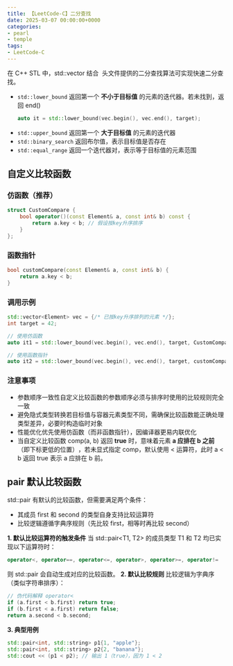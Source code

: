 ```yaml
---
title: 【LeetCode-C】二分查找
date: 2025-03-07 00:00:00+0000
categories: 
- pearl
- temple
tags:
- LeetCode-C
---
```



在 C++ STL 中，std::vector 结合 <algorithm> 头文件提供的二分查找算法可实现快速二分查找。
* `std::lower_bound‌`
  返回第一个 ‌**不小于目标值**‌ 的元素的迭代器。若未找到，返回 end()‌
  ```cpp
  auto it = std::lower_bound(vec.begin(), vec.end(), target);
  ```
* `std::upper_bound‌`
  返回第一个 ‌**大于目标值**‌ 的元素的迭代器‌
* `std::binary_search`
  返回布尔值，表示目标值是否存在‌
* `‌std::equal_range`
  返回一个迭代器对，表示等于目标值的元素范围‌

## 自定义比较函数
### 仿函数（推荐）
```cpp
struct CustomCompare {
    bool operator()(const Element& a, const int& b) const {
        return a.key < b; // 假设按key升序排序
    }
};
```
### 函数指针
```cpp
bool customCompare(const Element& a, const int& b) {
    return a.key < b;
}
```
### 调用示例
```cpp
std::vector<Element> vec = {/* 已按key升序排列的元素 */};
int target = 42;

// 使用仿函数
auto it1 = std::lower_bound(vec.begin(), vec.end(), target, CustomCompare());

// 使用函数指针
auto it2 = std::lower_bound(vec.begin(), vec.end(), target, customCompare);
```
### 注意事项
* 参数顺序一致性‌自定义比较函数的参数顺序必须与排序时使用的比较规则完全一致‌
* ‌避免隐式类型转换‌若目标值与容器元素类型不同，需确保比较函数能正确处理类型差异，必要时构造临时对象‌
* ‌性能优化‌优先使用仿函数（而非函数指针），因编译器更易内联优化‌
* 当自定义比较函数 comp(a, b) ‌返回 **true‌** 时，意味着元素 **a ‌应排在 b 之前**‌（即下标更低的位置）‌，若未显式指定 comp，默认使用 < 运算符，此时 a < b 返回 true 表示 a 应排在 b 前‌。

## pair 默认比较函数
std::pair ‌有默认的比较函数‌，但需要满足两个条件：
* 其成员 first 和 second 的类型‌自身支持比较运算符‌
* 比较逻辑遵循‌字典序规则‌（先比较 first，相等时再比较 second）

**‌1. 默认比较运算符的触发条件**
当 std::pair<T1, T2> 的成员类型 T1 和 T2 ‌均已实现以下运算符‌时：
```cpp
operator<, operator==, operator<=, operator>, operator>=, operator!=
```
则 std::pair 会自动生成对应的比较函数。
**‌2. 默认比较规则‌**
比较逻辑为‌字典序‌（类似字符串排序）：
```cpp
// 伪代码解释 operator<
if (a.first < b.first) return true;
if (b.first < a.first) return false;
return a.second < b.second;
```

**‌3. 典型用例**
```cpp
std::pair<int, std::string> p1{1, "apple"};
std::pair<int, std::string> p2{2, "banana"};
std::cout << (p1 < p2); // 输出 1（true），因为 1 < 2
```


